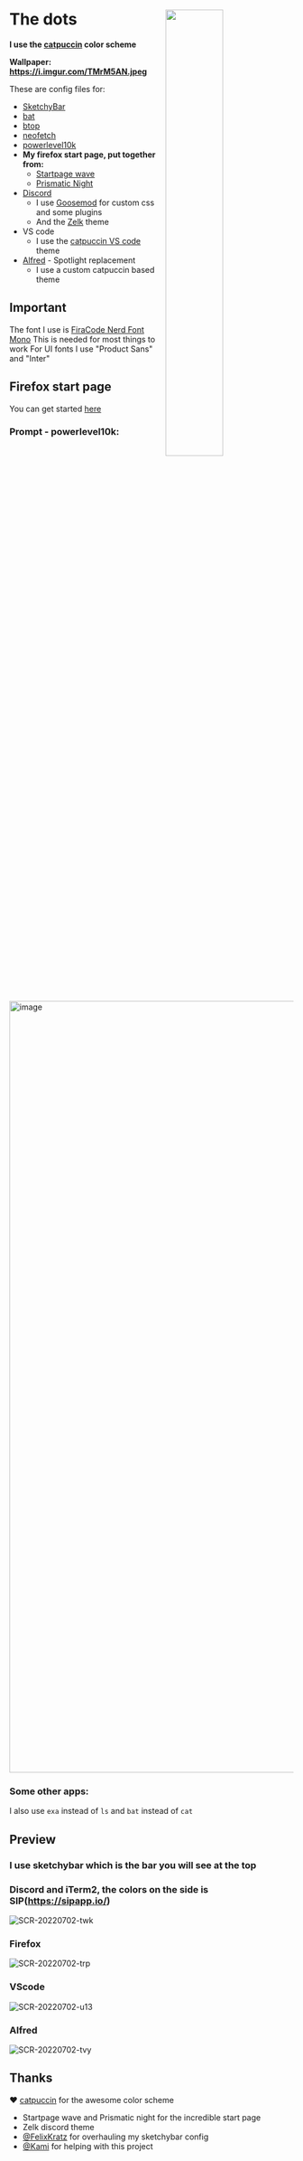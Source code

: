 # The dots <img align="right" width="45%" src="https://preview.redd.it/zgl85uvamh991.png?width=640&crop=smart&auto=webp&s=be2dab17bab0094b76d8309cef4607a664d6d41f"></img>
**I use the [catpuccin](https://github.com/catppuccin/catppuccin) color scheme**

**Wallpaper: https://i.imgur.com/TMrM5AN.jpeg**

These are config files for:
- [SketchyBar](https://github.com/FelixKratz/SketchyBar)
- [bat](https://github.com/sharkdp/bat)
- [btop](https://github.com/aristocratos/btop)
- [neofetch](https://github.com/dylanaraps/neofetch)
- [powerlevel10k](https://github.com/romkatv/powerlevel10k)
- **My firefox start page, put together from:**
  - [Startpage wave](https://github.com/Tobias-Schoch/startpage-wave)
  - [Prismatic Night](https://github.com/3r3bu5x9/Prismatic-Night)
- [Discord](https://discord.com/)
  - I use [Goosemod](https://goosemod.com/) for custom css and some plugins
  - And the [Zelk](https://github.com/schnensch0/zelk) theme
- VS code
  - I use the [catpuccin VS code](https://github.com/catppuccin/vscode) theme
- [Alfred](https://www.alfredapp.com/) - Spotlight replacement
  - I use a custom catpuccin based theme 

## Important
The font I use is [FiraCode Nerd Font Mono](https://github.com/ryanoasis/nerd-fonts/tree/master/patched-fonts/FiraCode) 
This is needed for most things to work 
For UI fonts I use "Product Sans" and "Inter"
## Firefox start page
You can get started [here](https://support.mozilla.org/en-US/questions/1251199)
### Prompt - powerlevel10k:
<img width="1366" alt="image" src="https://user-images.githubusercontent.com/85466117/171573163-4d93276f-8431-4cc0-965e-83d1bd25828f.png">

### Some other apps:
I also use `exa` instead of `ls` and `bat` instead of `cat`

## Preview
### I use sketchybar which is the bar you will see at the top
### Discord and iTerm2, the colors on the side is SIP(https://sipapp.io/)
![SCR-20220702-twk](https://user-images.githubusercontent.com/85466117/177003174-296908a5-4f03-4d4d-b0e9-e5e0dc0b743d.png)
### Firefox
![SCR-20220702-trp](https://user-images.githubusercontent.com/85466117/177003216-16295a2e-90c3-422e-8b32-f9b149423117.png)
### VScode
![SCR-20220702-u13](https://user-images.githubusercontent.com/85466117/177003236-a0992247-f5ea-43b4-93c8-098a6cd46a03.png)
### Alfred
![SCR-20220702-tvy](https://user-images.githubusercontent.com/85466117/177003248-1c27e144-1e03-4868-9eb6-ef72a58a914d.jpeg)

## Thanks

❤️ [catpuccin](https://github.com/catppuccin/catppuccin) for the awesome color scheme
- Startpage wave and Prismatic night for the incredible start page
- Zelk discord theme 
- [@FelixKratz](https://github.com/FelixKratz) for overhauling my sketchybar config
- [@Kami](https://github.com/VlxtIykg) for helping with this project
